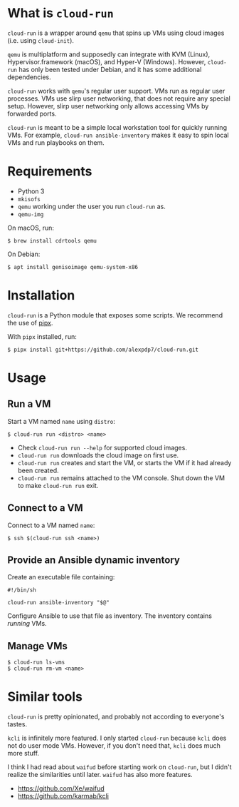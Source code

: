 # What is `cloud-run`

`cloud-run` is a wrapper around `qemu` that spins up VMs using cloud images (i.e. using `cloud-init`).

`qemu` is multiplatform and supposedly can integrate with KVM (Linux), Hypervisor.framework (macOS), and Hyper-V (Windows).
However, `cloud-run` has only been tested under Debian, and it has some additional dependencies.

`cloud-run` works with `qemu`'s regular user support.
VMs run as regular user processes.
VMs use slirp user networking, that does not require any special setup.
However, slirp user networking only allows accessing VMs by forwarded ports.

`cloud-run` is meant to be a simple local workstation tool for quickly running VMs.
For example, `cloud-run ansible-inventory` makes it easy to spin local VMs and run playbooks on them.

# Requirements

* Python 3
* `mkisofs`
* `qemu` working under the user you run `cloud-run` as.
* `qemu-img`

On macOS, run:

```
$ brew install cdrtools qemu
```

On Debian:

```
$ apt install genisoimage qemu-system-x86
```

# Installation

`cloud-run` is a Python module that exposes some scripts.
We recommend the use of [pipx](https://pypa.github.io/pipx/).

With `pipx` installed, run:

```
$ pipx install git+https://github.com/alexpdp7/cloud-run.git
```

# Usage

## Run a VM

Start a VM named `name` using `distro`:

```
$ cloud-run run <distro> <name>
```

* Check `cloud-run run --help` for supported cloud images.
* `cloud-run run` downloads the cloud image on first use.
* `cloud-run run` creates and start the VM, or starts the VM if it had already been created.
* `cloud-run run` remains attached to the VM console.
  Shut down the VM to make `cloud-run run` exit.

## Connect to a VM

Connect to a VM named `name`:

```
$ ssh $(cloud-run ssh <name>)
```

## Provide an Ansible dynamic inventory

Create an executable file containing:

```
#!/bin/sh

cloud-run ansible-inventory "$@"
```

Configure Ansible to use that file as inventory.
The inventory contains *running* VMs. 

## Manage VMs

```
$ cloud-run ls-vms
$ cloud-run rm-vm <name>
```

# Similar tools

`cloud-run` is pretty opinionated, and probably not according to everyone's tastes.

`kcli` is infinitely more featured.
I only started `cloud-run` because `kcli` does not do user mode VMs.
However, if you don't need that, `kcli` does much more stuff.

I think I had read about `waifud` before starting work on `cloud-run`, but I didn't realize the similarities until later.
`waifud` has also more features.

* https://github.com/Xe/waifud
* https://github.com/karmab/kcli
